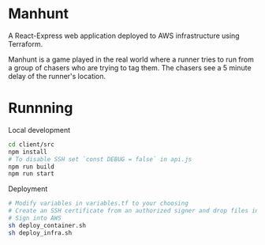 # Manhunt

A React-Express web application deployed to AWS infrastructure using Terraform.

Manhunt is a game played in the real world where a runner tries to run from a group of chasers who are trying to tag them. The chasers see a 5 minute delay of the runner's location.

# Runnning
Local development
```sh
cd client/src
npm install
# To disable SSH set `const DEBUG = false` in api.js
npm run build
npm run start
```

Deployment
```sh
# Modify variables in variables.tf to your choosing
# Create an SSH certificate from an authorized signer and drop files into `client/cert`
# Sign into AWS
sh deploy_container.sh
sh deploy_infra.sh
```
